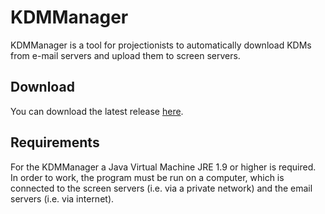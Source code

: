 # KDMManager
KDMManager is a tool for projectionists to automatically download KDMs from e-mail servers and upload them to screen servers.

Download
-------------------------------------
You can download the latest release [here][1].

Requirements
-------------------------------------
 For the KDMManager a Java Virtual Machine JRE 1.9 or higher is required. 
In order to work, the program must be run on a computer, which is connected to the screen servers (i.e. via a private network) and the email servers (i.e. via internet).


[1]:https://github.com/TobiasMiosczka/KDMManager/releases/tag/0.0.1-SNAPSHOT
